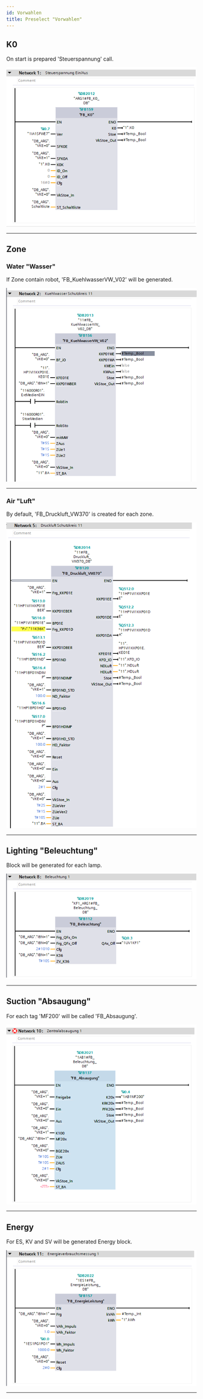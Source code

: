 ```yaml
---
id: Vorwahlen
title: Preselect "Vorwahlen"
---
```


## K0

On start is prepared 'Steuerspannung' call.

![img](../../../../assets/docs/generation/programBlocks/vorwahlen/K0.jpg)

---

## Zone 

### Water "Wasser"

If Zone contain robot, 'FB_KuehlwasserVW_V02' will be generated.

![img](../../../../assets/docs/generation/programBlocks/vorwahlen/wasser.jpg)

---

### Air "Luft"

By default, 'FB_Druckluft_VW370' is created for each zone.

![img](../../../../assets/docs/generation/programBlocks/vorwahlen/Luft.jpg)

---

## Lighting "Beleuchtung"

Block will be generated for each lamp.

![img](../../../../assets/docs/generation/programBlocks/vorwahlen/Belechtung.jpg)

---

## Suction "Absaugung"

For each tag 'MF200' will be called 'FB_Absaugung'. 

![img](../../../../assets/docs/generation/programBlocks/vorwahlen/Absaugung.jpg)

---

## Energy

For ES, KV and SV will be generated Energy block. 

![img](../../../../assets/docs/generation/programBlocks/vorwahlen/Energy.jpg)

---